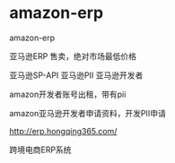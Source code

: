 # amazon-erp
amazon-erp


亚马逊ERP 售卖，绝对市场最低价格

亚马逊SP-API 亚马逊PII 亚马逊开发者

amazon开发者账号出租，带有pii

amazon亚马逊开发者申请资料，开发PII申请

http://erp.hongqing365.com/

跨境电商ERP系统
